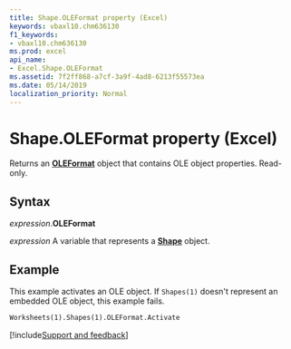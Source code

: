 ```yaml
---
title: Shape.OLEFormat property (Excel)
keywords: vbaxl10.chm636130
f1_keywords:
- vbaxl10.chm636130
ms.prod: excel
api_name:
- Excel.Shape.OLEFormat
ms.assetid: 7f2ff868-a7cf-3a9f-4ad8-6213f55573ea
ms.date: 05/14/2019
localization_priority: Normal
---
```



# Shape.OLEFormat property (Excel)

Returns an **[OLEFormat](Excel.OLEFormat.md)** object that contains OLE object properties. Read-only.


## Syntax

_expression_.**OLEFormat**

_expression_ A variable that represents a **[Shape](Excel.Shape.md)** object.


## Example

This example activates an OLE object. If `Shapes(1)` doesn't represent an embedded OLE object, this example fails.

```vb
Worksheets(1).Shapes(1).OLEFormat.Activate
```



[!include[Support and feedback](~/includes/feedback-boilerplate.md)]
